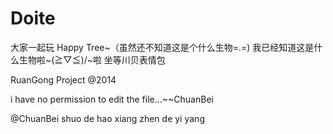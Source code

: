 Doite
=================

大家一起玩 Happy Tree~（虽然还不知道这是个什么生物=.=)
我已经知道这是什么生物啦~\(≧▽≦)/~啦
坐等川贝表情包

RuanGong Project @2014

i have no permission to edit the file...~~ChuanBei

@ChuanBei shuo de hao xiang zhen de yi yang
